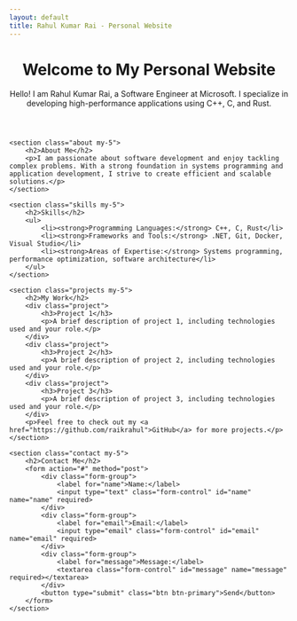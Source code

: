 ```yaml
---
layout: default
title: Rahul Kumar Rai - Personal Website
---
```


<div class="container">
    <header class="text-center my-5">
        <h1>Welcome to My Personal Website</h1>
        <p>Hello! I am Rahul Kumar Rai, a Software Engineer at Microsoft. I specialize in developing high-performance applications using C++, C, and Rust.</p>
    </header>

    <section class="about my-5">
        <h2>About Me</h2>
        <p>I am passionate about software development and enjoy tackling complex problems. With a strong foundation in systems programming and application development, I strive to create efficient and scalable solutions.</p>
    </section>

    <section class="skills my-5">
        <h2>Skills</h2>
        <ul>
            <li><strong>Programming Languages:</strong> C++, C, Rust</li>
            <li><strong>Frameworks and Tools:</strong> .NET, Git, Docker, Visual Studio</li>
            <li><strong>Areas of Expertise:</strong> Systems programming, performance optimization, software architecture</li>
        </ul>
    </section>

    <section class="projects my-5">
        <h2>My Work</h2>
        <div class="project">
            <h3>Project 1</h3>
            <p>A brief description of project 1, including technologies used and your role.</p>
        </div>
        <div class="project">
            <h3>Project 2</h3>
            <p>A brief description of project 2, including technologies used and your role.</p>
        </div>
        <div class="project">
            <h3>Project 3</h3>
            <p>A brief description of project 3, including technologies used and your role.</p>
        </div>
        <p>Feel free to check out my <a href="https://github.com/raikrahul">GitHub</a> for more projects.</p>
    </section>

    <section class="contact my-5">
        <h2>Contact Me</h2>
        <form action="#" method="post">
            <div class="form-group">
                <label for="name">Name:</label>
                <input type="text" class="form-control" id="name" name="name" required>
            </div>
            <div class="form-group">
                <label for="email">Email:</label>
                <input type="email" class="form-control" id="email" name="email" required>
            </div>
            <div class="form-group">
                <label for="message">Message:</label>
                <textarea class="form-control" id="message" name="message" required></textarea>
            </div>
            <button type="submit" class="btn btn-primary">Send</button>
        </form>
    </section>
</div>
